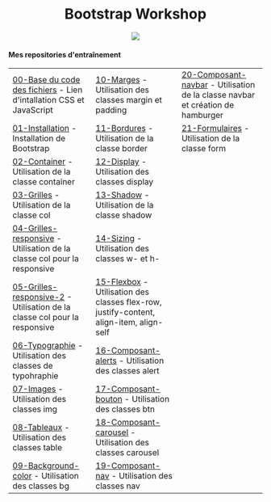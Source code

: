 <div align="center">
    <h1>Bootstrap Workshop</h1>
</div>

<div align="center">
    <img src="/img/bannière-bootstrap.webp" />
</div>

<div>
    <h4 align="left">Mes repositories d'entraînement</h4>
        <table align="center">
            <tr>
                <td><a href="https://github.com/DorianABDS/BootstrapWorkshop/blob/main/00-copier-coller.md?plain=1">00-Base du code des fichiers</a> - Lien d'intallation CSS et JavaScript </td>
                <td><a href="https://github.com/DorianABDS/BootstrapWorkshop/blob/main/10-marges.html">10-Marges</a> - Utilisation des classes margin et padding</td>
                <td><a href="https://github.com/DorianABDS/BootstrapWorkshop/blob/main/20-composant-navbar.html">20-Composant-navbar</a> - Utilisation de la classe navbar et création de hamburger</td>
            </tr>
            <tr>
                <td><a href="https://github.com/DorianABDS/BootstrapWorkshop/blob/main/01-installation.html">01-Installation</a> - Installation de Bootstrap </td>
                <td><a href="https://github.com/DorianABDS/BootstrapWorkshop/blob/main/11-bordures.html">11-Bordures</a> - Utilisation de la classe border</td>
                <td><a href="https://github.com/DorianABDS/BootstrapWorkshop/blob/main/21-formulaires.html">21-Formulaires</a> - Utilisation de la classe form</td>
            </tr>
            <tr>
                <td><a href="https://github.com/DorianABDS/BootstrapWorkshop/blob/main/02-container.html">02-Container</a> - Utilisation de la classe container</td>
                <td><a href="https://github.com/DorianABDS/BootstrapWorkshop/blob/main/12-display.html">12-Display</a> - Utilisation des classes display </td>
            </tr>
            <tr>
                <td><a href="https://github.com/DorianABDS/BootstrapWorkshop/blob/main/03-grille.html">03-Grilles</a> - Utilisation de la classe col</td>
                <td><a href="https://github.com/DorianABDS/BootstrapWorkshop/blob/main/13-shadow.html">13-Shadow</a> - Utilisation de la classe shadow</td>
            </tr>
            <tr>
                <td><a href="https://github.com/DorianABDS/BootstrapWorkshop/blob/main/04-grille-responsive.html">04-Grilles-responsive</a> - Utilisation de la classe col pour la responsive</td>
                <td><a href="https://github.com/DorianABDS/BootstrapWorkshop/blob/main/14-sizing.html">14-Sizing</a> - Utilisation des classes w- et h-</td>
            </tr>
            <tr>
                <td><a href="https://github.com/DorianABDS/BootstrapWorkshop/blob/main/05-grille-responsive-2.html">05-Grilles-responsive-2</a> - Utilisation de la classe col pour la responsive</td>
                <td><a href="https://github.com/DorianABDS/BootstrapWorkshop/blob/main/15-flexbox.html">15-Flexbox</a> - Utilisation des classes flex-row, justify-content, align-item, align-self</td>
            </tr>
            <tr>
                <td><a href="https://github.com/DorianABDS/BootstrapWorkshop/blob/main/06-typographie.html">06-Typographie</a> - Utilisation des classes de typohraphie </td>
                <td><a href="https://github.com/DorianABDS/BootstrapWorkshop/blob/main/16-composant-alerts.html">16-Composant-alerts</a> - Utilisation des classes alert</td>
            </tr>
            <tr>
                <td><a href="https://github.com/eust-w/rsm">07-Images</a> - Utilisation des classes img</td>
                <td><a href="https://github.com/eust-w/obsidian-image-auto-upload">17-Composant-bouton</a> - Utilisation des classes btn</td>
            </tr>
            <tr>
                <td><a href="https://github.com/eust-w/rsm">08-Tableaux</a> - Utilisation des classes table</td>
                <td><a href="https://github.com/eust-w/obsidian-image-auto-upload">18-Composant-carousel</a> - Utilisation des classes carousel</td>
            </tr>
            <tr>
                <td><a href="https://github.com/eust-w/rsm">09-Background-color</a> - Utilisation des classes bg</td>
                <td><a href="https://github.com/eust-w/obsidian-image-auto-upload">19-Composant-nav</a> - Utilisation des classes nav</td>
            </tr>
        </table>
</div>